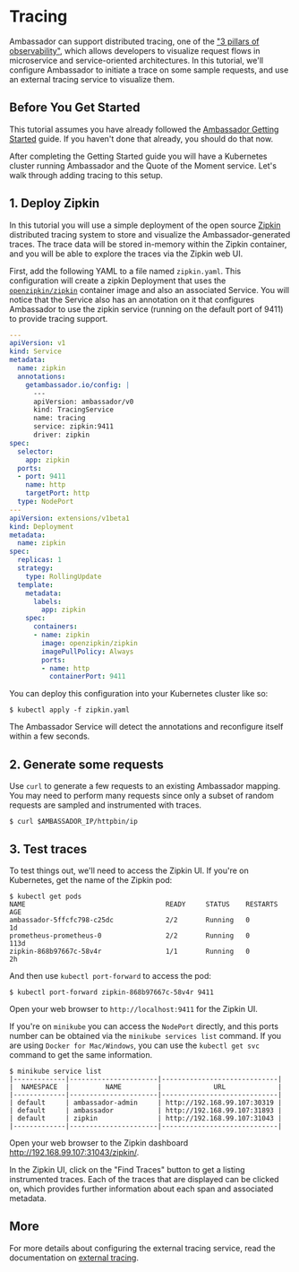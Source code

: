 # Tracing

Ambassador can support distributed tracing, one of the ["3 pillars of observability"](https://medium.com/@copyconstruct/monitoring-in-the-time-of-cloud-native-c87c7a5bfa3e), which allows developers to visualize request flows in microservice and service-oriented architectures. In this tutorial, we'll configure Ambassador to initiate a trace on some sample requests, and use an external tracing service to visualize them.

## Before You Get Started

This tutorial assumes you have already followed the [Ambassador Getting Started](/user-guide/getting-started.html) guide. If you haven't done that already, you should do that now.

After completing the Getting Started guide you will have a Kubernetes cluster running Ambassador and the Quote of the Moment service. Let's walk through adding tracing to this setup.

## 1. Deploy Zipkin

In this tutorial you will use a simple deployment of the open source [Zipkin](https://zipkin.io/) distributed tracing system to store and visualize the Ambassador-generated traces. The trace data will be stored in-memory within the
Zipkin container, and you will be able to explore the traces via the Zipkin
web UI.

First, add the following YAML to a file named `zipkin.yaml`. This configuration
will create a zipkin Deployment that uses the [`openzipkin/zipkin`](https://hub.docker.com/r/openzipkin/zipkin/) container image
and also an associated Service. You will notice that the Service also has an
annotation on it that configures Ambassador to use the zipkin service (running on the
default port of 9411) to provide tracing support.

```yaml
---
apiVersion: v1
kind: Service
metadata:
  name: zipkin
  annotations:
    getambassador.io/config: |
      ---
      apiVersion: ambassador/v0
      kind: TracingService
      name: tracing
      service: zipkin:9411
      driver: zipkin
spec:
  selector:
    app: zipkin
  ports:
  - port: 9411
    name: http
    targetPort: http
  type: NodePort
---
apiVersion: extensions/v1beta1
kind: Deployment
metadata:
  name: zipkin
spec:
  replicas: 1
  strategy:
    type: RollingUpdate
  template:
    metadata:
      labels:
        app: zipkin
    spec:
      containers:
      - name: zipkin
        image: openzipkin/zipkin
        imagePullPolicy: Always
        ports:
        - name: http
          containerPort: 9411
```

You can deploy this configuration into your Kubernetes cluster like so:

```shell
$ kubectl apply -f zipkin.yaml
```

The Ambassador Service will detect the annotations and reconfigure itself within a few seconds.

## 2. Generate some requests

Use `curl` to generate a few requests to an existing Ambassador mapping. You may need to perform many requests since only a subset of random requests are sampled and instrumented with traces.

```shell
$ curl $AMBASSADOR_IP/httpbin/ip
```

## 3. Test traces

To test things out, we'll need to access the Zipkin UI. If you're on Kubernetes, get the name of the Zipkin pod:

```shelll
$ kubectl get pods
NAME                                   READY     STATUS    RESTARTS   AGE
ambassador-5ffcfc798-c25dc             2/2       Running   0          1d
prometheus-prometheus-0                2/2       Running   0          113d
zipkin-868b97667c-58v4r                1/1       Running   0          2h
```

And then use `kubectl port-forward` to access the pod:

```shell
$ kubectl port-forward zipkin-868b97667c-58v4r 9411
```

Open your web browser to `http://localhost:9411` for the Zipkin UI.

If you're on `minikube` you can access the `NodePort` directly, and this ports
number can be obtained via the `minikube services list` command.
If you are using `Docker for Mac/Windows`, you can use the
`kubectl get svc` command to get the same information.

```shell
$ minikube service list
|-------------|----------------------|-----------------------------|
|  NAMESPACE  |         NAME         |             URL             |
|-------------|----------------------|-----------------------------|
| default     | ambassador-admin     | http://192.168.99.107:30319 |
| default     | ambassador           | http://192.168.99.107:31893 |
| default     | zipkin               | http://192.168.99.107:31043 |
|-------------|----------------------|-----------------------------|
```

Open your web browser to the Zipkin dashboard http://192.168.99.107:31043/zipkin/.

In the Zipkin UI, click on the "Find Traces" button to get a listing instrumented traces. Each of the traces that are displayed can be clicked on, which provides further information
about each span and associated metadata.

## More

For more details about configuring the external tracing service, read the documentation on [external tracing](/reference/services/tracing-service.md).

